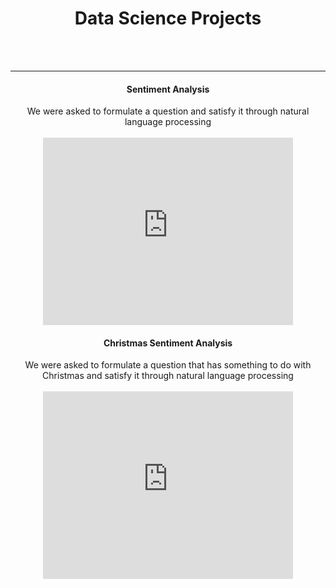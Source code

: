 <center><h1>Data Science Projects</h1></center>
<br>
<br>
<hr>

  
  <center><h4>Sentiment Analysis</h4></center>
  <center>We were asked to formulate a question and satisfy it through natural language processing</center>
  <br>
  <center><iframe width="400" height="300" src="https://www.youtube.com/embed/twJiujDIlrc" frameborder="0" allow="accelerometer; autoplay; clipboard-write; encrypted-media; gyroscope; picture-in-picture" allowfullscreen></iframe></center>
  
  <center><h4>Christmas Sentiment Analysis</h4></center>
  <center>We were asked to formulate a question that has something to do with Christmas and satisfy it through natural language processing</center>
  <br>
  <center><iframe width="400" height="300" src="https://www.youtube.com/embed/XbDL28k_fGw" frameborder="0" allow="accelerometer; autoplay; clipboard-write; encrypted-media; gyroscope; picture-in-picture" allowfullscreen></iframe></center>
<br>
